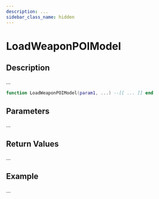 ```yaml
---
description: ...
sidebar_class_name: hidden
---
```


# LoadWeaponPOIModel

## Description

...

```lua
function LoadWeaponPOIModel(param1, ...) --[[ ... ]] end
```

## Parameters

...

## Return Values

...

## Example

...

